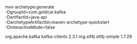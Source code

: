 mvn archetype:generate \
	-DgroupId=com.goldcar.kafka \
	-DartifactId=java-api \
	-DarchetypeArtifactId=maven-archetype-quickstart \
	-DinteractiveMode=false


<dependency>
    <groupId>org.apache.kafka</groupId>
    <artifactId>kafka-clients</artifactId>
    <version>2.3.1</version>
</dependency>

<dependency>
    <groupId>org.slf4j</groupId>
    <artifactId>slf4j-simple</artifactId>
    <version>1.7.29</version>
</dependency>

